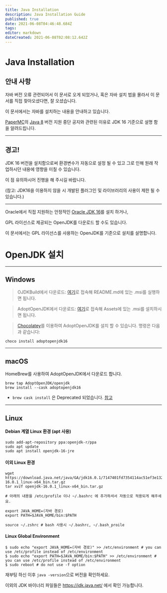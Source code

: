 ```yaml
---
title: Java Installation
description: Java Installation Guide
published: true
date: 2021-06-08T04:46:48.684Z
tags: 
editor: markdown
dateCreated: 2021-06-08T02:08:12.642Z
---
```


# Java Installation

## 안내 사항

자바 버전 오류 관련되어서 이 문서로 오게 되었거나, 혹은 자바 설치 법을 몰라서 이 문서를 직접 찾아오셨다면, 잘 오셨습니다.

이 문서에서는 자바를 설치하는 내용을 안내하고 있습니다.

[PaperMC](https://papermc.io/)의 [Java 8](https://papermc.io/java16) 버전 지원 중단 공지와 관련된 이유로 JDK 16 기준으로 설명 함을 알려드립니다.

---

## 경고!

JDK 16 버전을 설치함으로써 환경변수가 자동으로 설정 될 수 있고 그로 인해 원래 작업하시던 내용에 영향을 미칠 수 있습니다.

이 점 유의하시어 진행을 해 주시길 바랍니다.

(참고: JDK16을 이용하지 않을 시 개발된 플러그인 및 라이브러리의 사용이 제한 될 수 있습니다.)

---

Oracle에서 직접 지원하는 안정적인 [Oracle JDK 16](https://www.oracle.com/java/technologies/javase-jdk16-downloads.html)를 설치 하거나,

GPL 라이선스로 제공되는 OpenJDK를 다운로드 할 수도 있습니다.

이 문서에서는 GPL 라이선스를 사용하는 OpenJDK를 기준으로 설치를 설명합니다.

# OpenJDK 설치

---

## Windows

> OJDKBuild에서 다운로드: [여기](https://github.com/ojdkbuild/ojdkbuild/)로 접속해 README.md에 있는 .msi를 실행하면 됩니다.

> AdoptOpenJDK에서 다운로드: [여기](https://github.com/AdoptOpenJDK/openjdk16-binaries/releases)로 접속해 Assets에 있는 .msi를 설치하시면 됩니다.

> [Chocolatey](https://chocolatey.org/)를 이용하여 AdoptOpenJDK를 설치 할 수 있습니다. 명령은 다음과 같습니다:

```
choco install adoptopenjdk16
```

---

## macOS

HomeBrew를 사용하여 AdoptOpenJDK에서 다운로드 합니다.

```
brew tap AdoptOpenJDK/openjdk
brew install --cask adoptopenjdk16
```

- `brew cask install` 은 Deprecated 되었습니다. [참고](https://brew.sh/2020/12/01/homebrew-2.6.0/)

---

## Linux

#### Debian 계열 Linux 환경 (apt 사용)

```shell
sudo add-apt-repository ppa:openjdk-r/ppa
sudo apt update
sudo apt install openjdk-16-jre
```

#### 이외 Linux 환경

```shell
wget https://download.java.net/java/GA/jdk16.0.1/7147401fd7354114ac51ef3e1328291f/9/GPL/openjdk-16.0.1_linux-x64_bin.tar.gz
tar xvzf openjdk-16.0.1_linux-x64_bin.tar.gz

# 아래의 내용을 /etc/profile 이나 ~/.bashrc 에 추가하셔서 자동으로 적용되게 해주세요.

export JAVA_HOME=(자바 경로)
export PATH=$JAVA_HOME/bin:$PATH

source ~/.zshrc # bash 사용시 ~/.bashrc, ~/.bash_proile
```

#### Linux Global Environment

```shell
$ sudo echo "export JAVA_HOME=(자바 경로)" >> /etc/environment # you can use /etc/profile instead of /etc/environment
$ sudo echo "export PATH=$JAVA_HOME/bin:$PATH" >> /etc/environment # you can use /etc/profile instead of /etc/environment
$ sudo reboot # do not use -f option
```

재부팅 하신 이후 ``java -version``으로 버전을 확인하세요.

이외의 JDK 바이너리 파일들은 https://jdk.java.net/ 에서 확인 가능합니다.